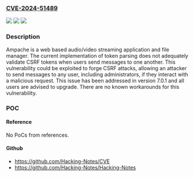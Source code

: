 ### [CVE-2024-51489](https://cve.mitre.org/cgi-bin/cvename.cgi?name=CVE-2024-51489)
![](https://img.shields.io/static/v1?label=Product&message=ampache&color=blue)
![](https://img.shields.io/static/v1?label=Version&message=%3D%20%3C%207.0.1%20&color=brighgreen)
![](https://img.shields.io/static/v1?label=Vulnerability&message=CWE-352%3A%20Cross-Site%20Request%20Forgery%20(CSRF)&color=brighgreen)

### Description

Ampache is a web based audio/video streaming application and file manager. The current implementation of token parsing does not adequately validate CSRF tokens when users send messages to one another. This vulnerability could be exploited to forge CSRF attacks, allowing an attacker to send messages to any user, including administrators, if they interact with a malicious request. This issue has been addressed in version 7.0.1 and all users are advised to upgrade. There are no known workarounds for this vulnerability.

### POC

#### Reference
No PoCs from references.

#### Github
- https://github.com/Hacking-Notes/CVE
- https://github.com/Hacking-Notes/Hacking-Notes

